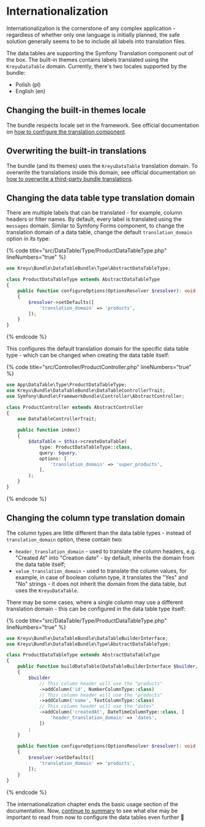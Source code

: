 # Internationalization

Internationalization is the cornerstone of any complex application - regardless of whether only one language is initially planned, the safe solution generally seems to be to include all labels into translation files.

The data tables are supporting the Symfony Translation component out of the box. The built-in themes contains labels translated using the `KreyuDataTable` domain. Currently, there's two locales supported by the bundle:

* Polish (pl)
* English (en)

## Changing the built-in themes locale

The bundle respects locale set in the framework. See official documentation on [how to configure the translation component](https://symfony.com/doc/current/translation.html#configuration).

## Overwriting the built-in translations

The bundle (and its themes) uses the `KreyuDataTable` translation domain. To overwrite the translations inside this domain, see official documentation on [how to overwrite a third-party bundle translations](https://symfony.com/doc/current/bundles/override.html#translations).

## Changing the data table type translation domain

There are multiple labels that can be translated - for example, column headers or filter names. By default, every label is translated using the `messages` domain. Similar to Symfony Forms component, to change the translation domain of a data table, change the default `translation_domain` option in its type:

{% code title="src/DataTable/Type/ProductDataTableType.php" lineNumbers="true" %}
```php
use Kreyu\Bundle\DataTableBundle\Type\AbstractDataTableType;

class ProductDataTableType extends AbstractDataTableType
{
    public function configureOptions(OptionsResolver $resolver): void
    {
        $resolver->setDefaults([
            'translation_domain' => 'products',
        ]);
    }
}
```
{% endcode %}

This configures the default translation domain for the specific data table type - which can be changed when creating the data table itself:

{% code title="src/Controller/ProductController.php" lineNumbers="true" %}
```php
use App\DataTable\Type\ProductDataTableType;
use Kreyu\Bundle\DataTableBundle\DataTableControllerTrait;
use Symfony\Bundle\FrameworkBundle\Controller\AbstractController;

class ProductController extends AbstractController
{
    use DataTableControllerTrait;
    
    public function index()
    {
        $dataTable = $this->createDataTable(
            type: ProductDataTableType::class, 
            query: $query,
            options: [
                'translation_domain' => 'super_products',
            ],
        );
    }
}
```
{% endcode %}

## Changing the column type translation domain

The column types are little different than the data table types - instead of `translation_domain` option, these contain two:

* &#x20;`header_translation_domain` - used to translate the column headers, e.g. "Created At" into "Creation date" - by default, inherits the domain from the data table itself;
* `value_translation_domain` - used to translate the column values, for example, in case of boolean column type, it translates the "Yes" and "No" strings - it does not inherit the domain from the data table, but uses the `KreyuDataTable`.

There may be some cases, where a single column may use a different translation domain - this can be configured in the data table type itself:

{% code title="src/DataTable/Type/ProductDataTableType.php" lineNumbers="true" %}
```php
use Kreyu\Bundle\DataTableBundle\DataTableBuilderInterface;
use Kreyu\Bundle\DataTableBundle\Type\AbstractDataTableType;

class ProductDataTableType extends AbstractDataTableType
{
    public function buildDataTable(DataTableBuilderInterface $builder, array $options): void
    {
        $builder
            // This column header will use the "products"
            ->addColumn('id', NumberColumnType::class)
            // This column header will use the "products"
            ->addColumn('name', TextColumnType::class)
            // This column header will use the "dates"
            ->addColumn('createdAt', DateTimeColumnType::class, [
                'header_translation_domain' => 'dates',
            ])
        ;
    }
    
    public function configureOptions(OptionsResolver $resolver): void
    {
        $resolver->setDefaults([
            'translation_domain' => 'products',
        ]);
    }
}
```
{% endcode %}

The internationalization chapter ends the basic usage section of the documentation. Now, [continue to summary](summary.md) to see what else may be important to read from now to configure the data tables even further :rocket:
